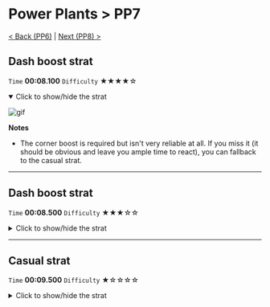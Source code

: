 # Power Plants > PP7

[< Back (PP6)](https://github.com/Doublevil/scbspeedrun/blob/main/levels/PP/PP6.md) | [Next (PP8) >](https://github.com/Doublevil/scbspeedrun/blob/main/levels/PP/PP8.md)

## Dash boost strat

`Time` **00:08.100** `Difficulty` ★★★★☆
<details open>
  <summary>Click to show/hide the strat</summary>

  ![gif](https://github.com/Doublevil/scbspeedrun/blob/main/media/levels/PP/PP7_DashBoost.webp)

  **Notes**
  - The corner boost is required but isn't very reliable at all. If you miss it (it should be obvious and leave you ample time to react), you can fallback to the casual strat.
</details>

---
## Dash boost strat

`Time` **00:08.500** `Difficulty` ★★★☆☆
<details>
  <summary>Click to show/hide the strat</summary>

  ![gif](https://github.com/Doublevil/scbspeedrun/blob/main/media/levels/PP/PP7_GrappleBoost.webp)

  **Notes**
  - This is almost the same as the dash boost strat, it still works with a corner boost. It's a bit more consistent and almost as fast, but it's less obvious to see if you are going to get it or if you should fallback to the casual strat.
</details>

---
## Casual strat

`Time` **00:09.500** `Difficulty` ★☆☆☆☆
<details>
  <summary>Click to show/hide the strat</summary>

  ![gif](https://github.com/Doublevil/scbspeedrun/blob/main/media/levels/PP/PP7_CasualStrat.webp)

  **Notes**
  - This strat can be used as a fallback if you miss the corner boost to fly over the glitch labyrinth.
</details>
